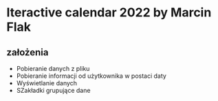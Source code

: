 # Iteractive calendar 2022 by Marcin Flak
## założenia 
* Pobieranie danych z pliku
* Pobieranie informacji od użytkownika w postaci daty
* Wyświetlanie danych
* SZakładki grupujące dane 
